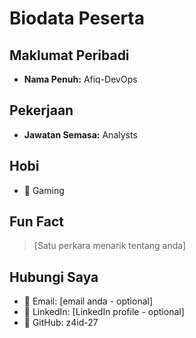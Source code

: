 # Biodata Peserta

## Maklumat Peribadi
- **Nama Penuh:** Afiq-DevOps

## Pekerjaan
- **Jawatan Semasa:** Analysts

## Hobi
- 🎯 Gaming

## Fun Fact
> [Satu perkara menarik tentang anda]

## Hubungi Saya
- 📧 Email: [email anda - optional]
- 🔗 LinkedIn: [LinkedIn profile - optional]
- 🐙 GitHub: z4id-27